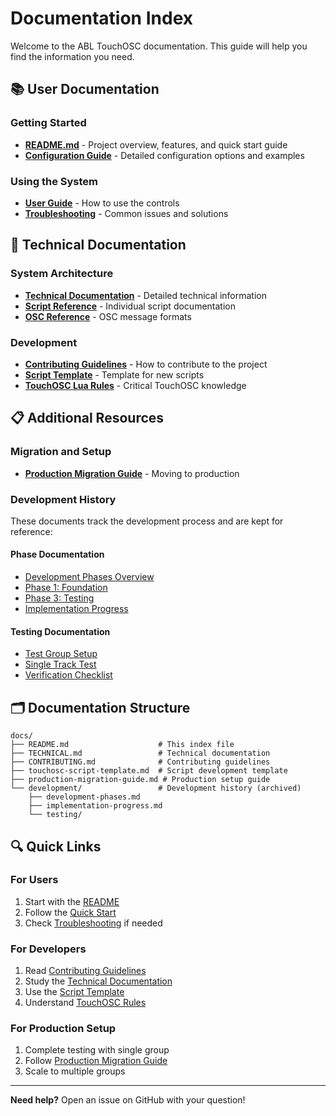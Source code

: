 # Documentation Index

Welcome to the ABL TouchOSC documentation. This guide will help you find the information you need.

## 📚 User Documentation

### Getting Started
- **[README.md](../README.md)** - Project overview, features, and quick start guide
- **[Configuration Guide](#)** - Detailed configuration options and examples

### Using the System
- **[User Guide](../README.md#-user-guide)** - How to use the controls
- **[Troubleshooting](../README.md#-troubleshooting)** - Common issues and solutions

## 🔧 Technical Documentation

### System Architecture
- **[Technical Documentation](TECHNICAL.md)** - Detailed technical information
- **[Script Reference](TECHNICAL.md#core-components)** - Individual script documentation
- **[OSC Reference](TECHNICAL.md#osc-reference)** - OSC message formats

### Development
- **[Contributing Guidelines](CONTRIBUTING.md)** - How to contribute to the project
- **[Script Template](touchosc-script-template.md)** - Template for new scripts
- **[TouchOSC Lua Rules](../rules/touchosc-lua-rules.md)** - Critical TouchOSC knowledge

## 📋 Additional Resources

### Migration and Setup
- **[Production Migration Guide](production-migration-guide.md)** - Moving to production

### Development History
These documents track the development process and are kept for reference:

#### Phase Documentation
- [Development Phases Overview](development-phases.md)
- [Phase 1: Foundation](01-selective-connection-routing-phase.md)
- [Phase 3: Testing](phase-3-script-testing.md)
- [Implementation Progress](implementation-progress.md)

#### Testing Documentation
- [Test Group Setup](test-group-setup.md)
- [Single Track Test](single-track-complete-test.md)
- [Verification Checklist](verification-checklist.md)

## 🗂️ Documentation Structure

```
docs/
├── README.md                    # This index file
├── TECHNICAL.md                 # Technical documentation
├── CONTRIBUTING.md              # Contributing guidelines
├── touchosc-script-template.md  # Script development template
├── production-migration-guide.md # Production setup guide
└── development/                 # Development history (archived)
    ├── development-phases.md
    ├── implementation-progress.md
    └── testing/
```

## 🔍 Quick Links

### For Users
1. Start with the [README](../README.md)
2. Follow the [Quick Start](../README.md#-quick-start)
3. Check [Troubleshooting](../README.md#-troubleshooting) if needed

### For Developers
1. Read [Contributing Guidelines](CONTRIBUTING.md)
2. Study the [Technical Documentation](TECHNICAL.md)
3. Use the [Script Template](touchosc-script-template.md)
4. Understand [TouchOSC Rules](../rules/touchosc-lua-rules.md)

### For Production Setup
1. Complete testing with single group
2. Follow [Production Migration Guide](production-migration-guide.md)
3. Scale to multiple groups

---

**Need help?** Open an issue on GitHub with your question!